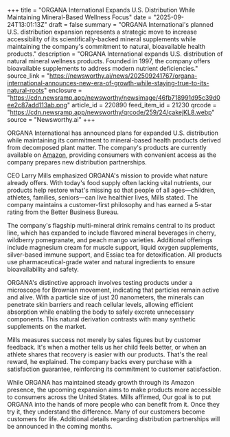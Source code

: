 +++
title = "ORGANA International Expands U.S. Distribution While Maintaining Mineral-Based Wellness Focus"
date = "2025-09-24T13:01:13Z"
draft = false
summary = "ORGANA International's planned U.S. distribution expansion represents a strategic move to increase accessibility of its scientifically-backed mineral supplements while maintaining the company's commitment to natural, bioavailable health products."
description = "ORGANA International expands U.S. distribution of natural mineral wellness products. Founded in 1997, the company offers bioavailable supplements to address modern nutrient deficiencies."
source_link = "https://newsworthy.ai/news/202509241767/organa-international-announces-new-era-of-growth-while-staying-true-to-its-natural-roots"
enclosure = "https://cdn.newsramp.app/newsworthy/newsimage/46fb718991d95c39d0ee2c87add113ab.png"
article_id = 220890
feed_item_id = 21230
qrcode = "https://cdn.newsramp.app/newsworthy/qrcode/259/24/cakejKL8.webp"
source = "Newsworthy.ai"
+++

<p>ORGANA International has announced plans for expanded U.S. distribution while maintaining its commitment to mineral-based health products derived from decomposed plant matter. The company's products are currently available on <a href="https://www.amazon.com" rel="nofollow" target="_blank">Amazon</a>, providing consumers with convenient access as the company prepares new distribution partnerships.</p><p>CEO Larry Mills emphasized ORGANA's mission to provide what nature already offers. With today's food supply often lacking vital nutrients, our products help restore what's missing so that people of all ages—children, athletes, families, seniors—can live healthier lives, Mills stated. The company maintains a customer-first philosophy and has earned a 5-star rating from the Better Business Bureau.</p><p>The company's flagship multi-mineral drink remains central to its product line, which has expanded to include flavored mineral beverages in cherry, wildberry pomegranate, and peach mango varieties. Additional offerings include magnesium cream for muscle support, liquid oxygen supplements, silver-based immune support, and Essiac tea for detoxification. All products use pharmaceutical-grade water and natural ingredients to ensure bioavailability and safety.</p><p>ORGANA's distinctive approach involves testing products under a microscope for Brownian movement, indicating that particles remain active and alive. With a particle size of just 20 nanometers, the minerals can penetrate skin barriers and reach cellular levels, allowing efficient absorption while enabling the body to safely excrete unnecessary components. This natural derivation contrasts with many synthetic supplements on the market.</p><p>Mills measures success not merely by sales figures but by customer feedback. It's when a mother tells us her child feels better, or when an athlete shares that recovery is easier with our products. That's the real reward, he explained. The company backs every purchase with a satisfaction guarantee, reinforcing its commitment to customer satisfaction.</p><p>While ORGANA has maintained steady growth through its Amazon presence, the upcoming expansion aims to make products more accessible to consumers across the United States. Mills affirmed, Our goal is to put ORGANA into the hands of more people who can benefit from it. Once they try it, they understand the difference. Many of our customers become customers for life. Additional details regarding distribution partnerships will be announced in the coming months.</p>